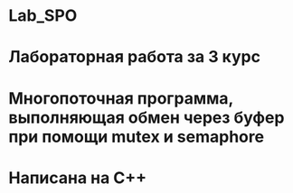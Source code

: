# Lab_SPO
# Лабораторная работа за 3 курс
# Многопоточная программа, выполняющая обмен через буфер при помощи mutex и semaphore
# Написана на С++
